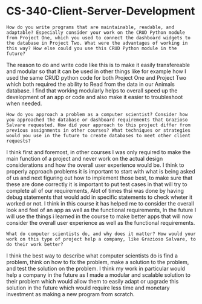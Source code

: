 # CS-340-Client-Server-Development


    How do you write programs that are maintainable, readable, and adaptable? Especially consider your work on the CRUD Python module from Project One, which you used to connect the dashboard widgets to the database in Project Two. What were the advantages of working in this way? How else could you use this CRUD Python module in the future?
The reason to do and write code like this is to make it easily transfereable and modular so that it can be used in other things like for example how I used the same CRUD python code for both Project One and Project Two which both required the ability to Read from the data in our Animals database. I find that working modularly helps to overall speed up the development of an app or code and also make it easier to troubleshoot when needed.
    
    How do you approach a problem as a computer scientist? Consider how you approached the database or dashboard requirements that Grazioso Salvare requested. How did your approach to this project differ from previous assignments in other courses? What techniques or strategies would you use in the future to create databases to meet other client requests?
I think first and foremost, in other courses I was only required to make the main function of a project and never work on the actual design considerations and how the overall user experience would be. I think to properly approach problems it is important to start with what is being asked of us and next figuring out how to implement those best, to make sure that these are done correctly it is important to put test cases in that will try to complete all of our requirements, Alot of times thsi was done by having debug statements that would add in specific statements to check wheter it worked or not. I think in this course it has helped me to consider the overall look and feel of an app as well as the functional requirements, In the future I will use the things i learned in the course to make better apps that will now consider the overall user experience as well as the functional requirements.
    
    What do computer scientists do, and why does it matter? How would your work on this type of project help a company, like Grazioso Salvare, to do their work better?
I think the best way to describe what computer scientists do is find a problem, think on how to fix the problem, make a solution to the problem, and test the solution on the problem. I think my work in particular would help a company in the future as I made a modular and scalable solution to their problem which would allow them to easily adapt or upgrade this solution in the future which would require less time and monetary investment as making a new program from scratch.
